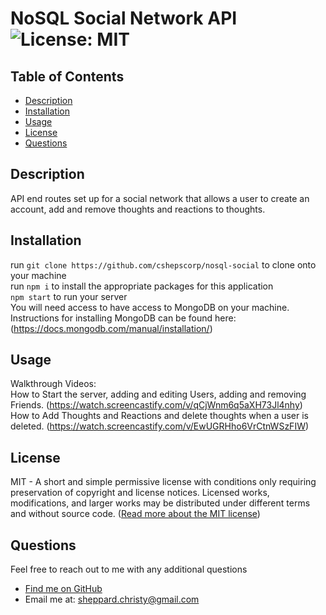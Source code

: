 # NoSQL Social Network API ![License: MIT](https://img.shields.io/badge/License-MIT-yellow.svg)

  ## Table of Contents
  * [ Description ](#about)
  * [ Installation ](#installation)
  * [ Usage ](#usage)
  * [ License ](#license)
  * [ Questions ](#questions)

  <a name="about"></a>
  ## Description
  API end routes set up for a social network that allows a user to create an account, add and remove thoughts and reactions to thoughts.

  <a name="installation"></a>
  ## Installation
  run `git clone https://github.com/cshepscorp/nosql-social` to clone onto your machine\
  run `npm i` to install the appropriate packages for this application\
  `npm start` to run your server\
  You will need access to have access to MongoDB on your machine.\
  Instructions for installing MongoDB can be found here: (https://docs.mongodb.com/manual/installation/)

  <a name="usage"></a>
  ## Usage
  Walkthrough Videos:\
  How to Start the server, adding and editing Users, adding and removing Friends. (https://watch.screencastify.com/v/qCjWnm6q5aXH73Jl4nhy) \
  How to Add Thoughts and Reactions and delete thoughts when a user is deleted. (https://watch.screencastify.com/v/EwUGRHho6VrCtnWSzFIW)

  

  <a name="license"></a>
  ## License
  MIT - A short and simple permissive license with conditions only requiring preservation of copyright and license notices. Licensed works, modifications, and larger works may be distributed under different terms and without source code. ([Read more about the MIT license](https://choosealicense.com/licenses/mit/))

  <a name="questions"></a>
  ## Questions
  Feel free to reach out to me with any additional questions
  * [Find me on GitHub](https://github.com/cshepscorp/)
  * Email me at: sheppard.christy@gmail.com
